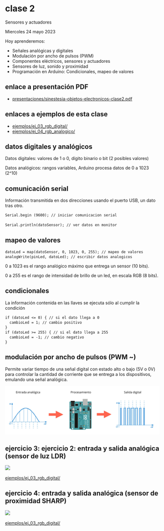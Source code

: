 # clase 2

Sensores y actuadores

Miercoles 24 mayo 2023

Hoy aprenderemos:

- Señales analógicas y digitales
- Modulación por ancho de pulsos (PWM)
- Componentes eléctricos, sensores y actuadores
- Sensores de luz, sonido y proximidad
- Programación en Arduino: Condicionales, mapeo de valores

## enlace a presentación PDF
- [presentaciones/sinestesia-objetos-electronicos-clase2.pdf](./presentaciones/sinestesia-objetos-electronicos-clase2.pdf)

## enlaces a ejemplos de esta clase

- [ejemplos/ej_03_rgb_digital/](./ejemplos/ej_03_rgb_digital/)
- [ejemplos/ej_04_rgb_analogico/](./ejemplos/ej_04_rgb_analogico/)

## datos digitales y analógicos

Datos digitales: valores de 1 o 0, dígito binario o bit (2 posibles valores)

Datos analógicos: rangos variables, Arduino procesa datos de 0 a 1023 (2^10)

 
## comunicación serial

Información transmitida en dos direcciones  usando el puerto USB, un dato tras otro.

```arduino
Serial.begin (9600); // iniciar comunicacion serial

Serial.println(datoSensor); // ver datos en monitor
```

## mapeo de valores

```arduino
datoLed = map(datoSensor, 0, 1023, 0, 255); // mapeo de valores
analogWrite(pinLed, datoLed); // escribir datos analogicos
```

0 a 1023 es el rango analógico máximo que entrega un sensor (10 bits).

0 a 255 es el rango de intensidad de brillo de un led, en escala RGB (8 bits).

## condicionales

La información contenida en las llaves se ejecuta sólo al cumplir la condición 

```arduino
if (datoLed <= 0) { // si el dato llega a 0
  cambioLed = 1; // cambio positivo
}
if (datoLed >= 255) { // si el dato llega a 255
  cambioLed = -1; // cambio negativo
}
```

## modulación por ancho de pulsos (PWM ~)

Permite variar tiempo de una señal digital con estado alto o bajo (5V o 0V) para controlar la cantidad de corriente que se entrega a los dispositivos, emulando una señal analógica.

<img src="media/pwm.jpg" width="700">

## ejercicio 3: ejercicio 2: entrada y salida analógica (sensor de luz LDR)

<img src="media/ej_03_rgb_digital_ldr.jpg" width="500">

[ejemplos/ej_03_rgb_digital/](./ejemplos/ej_03_entrada_salida_analogica_ldr/)

## ejercicio 4: entrada y salida analógica (sensor de proximidad SHARP)

<img src="media/ej_03_rgb_digital_ldr.jpg" width="500">

[ejemplos/ej_03_rgb_digital/](./ejemplos/ej_04_entrada_salida_analogica_sharp/)
